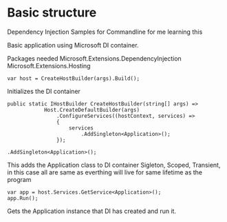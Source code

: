 # Basic structure
Dependency Injection Samples for Commandline for me learning this

Basic application using Microsoft DI container.

Packages needed
Microsoft.Extensions.DependencyInjection
Microsoft.Extensions.Hosting

```var host = CreateHostBuilder(args).Build();```

Initializes the DI container

```
public static IHostBuilder CreateHostBuilder(string[] args) =>
            Host.CreateDefaultBuilder(args)
                .ConfigureServices((hostContext, services) =>
                {
                    services
                        .AddSingleton<Application>();
                });
```

```.AddSingleton<Application>();``` 

This adds the Application class to DI container
Sigleton, Scoped, Transient, in this case all are same as everthing will live for same lifetime as the program

```
var app = host.Services.GetService<Application>();
app.Run();
```

Gets the Application instance that DI has created and run it.
